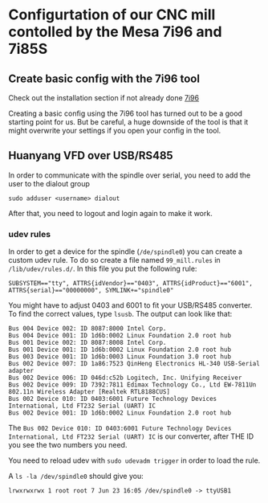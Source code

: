 # Configurtation of our CNC mill contolled by the Mesa 7i96 and 7i85S

## Create basic config with the 7i96 tool

Check out the installation section if not already done [7i96](installation.md#7i96-configuration-tool)

Creating a basic config using the 7i96 tool has turned out to be a good starting point for us.
But be careful, a huge downside of the tool is that it might overwrite your settings if you open your config in the tool.

## Huanyang VFD over USB/RS485

In order to communicate with the spindle over serial, you need to add the user to the dialout group

`sudo adduser <username> dialout`
  
After that, you need to logout and login again to make it work.

### udev rules

In order to get a device for the spindle (`/de/spindle0`) you can create a custom udev rule.
To do so create a file named `99_mill.rules` in `/lib/udev/rules.d/`.
In this file you put the following rule:

```
SUBSYSTEM=="tty", ATTRS{idVendor}=="0403", ATTRS{idProduct}=="6001", ATTRS{serial}=="00000000", SYMLINK+="spindle0"
```

You might have to adjust 0403 and 6001 to fit your USB/RS485 converter. To find the correct values, type `lsusb`.
The output can look like that:

```
Bus 004 Device 002: ID 8087:8000 Intel Corp. 
Bus 004 Device 001: ID 1d6b:0002 Linux Foundation 2.0 root hub
Bus 001 Device 002: ID 8087:8008 Intel Corp. 
Bus 001 Device 001: ID 1d6b:0002 Linux Foundation 2.0 root hub
Bus 003 Device 001: ID 1d6b:0003 Linux Foundation 3.0 root hub
Bus 002 Device 007: ID 1a86:7523 QinHeng Electronics HL-340 USB-Serial adapter
Bus 002 Device 006: ID 046d:c52b Logitech, Inc. Unifying Receiver
Bus 002 Device 009: ID 7392:7811 Edimax Technology Co., Ltd EW-7811Un 802.11n Wireless Adapter [Realtek RTL8188CUS]
Bus 002 Device 010: ID 0403:6001 Future Technology Devices International, Ltd FT232 Serial (UART) IC
Bus 002 Device 001: ID 1d6b:0002 Linux Foundation 2.0 root hub
```

The `Bus 002 Device 010: ID 0403:6001 Future Technology Devices International, Ltd FT232 Serial (UART) IC` is our converter, after THE ID you see the two numbers you need.

You need to reload udev with `sudo udevadm trigger` in order to load the rule.

A `ls -la /dev/spindle0` should give you:

```
lrwxrwxrwx 1 root root 7 Jun 23 16:05 /dev/spindle0 -> ttyUSB1
```
